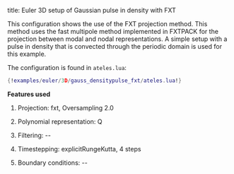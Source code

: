 title: Euler 3D setup of Gaussian pulse in density with FXT

This configuration shows the use of the FXT projection method. This
method uses the fast multipole method implemented in FXTPACK for the
projection between modal and nodal representations.
A simple setup with a pulse in density that is convected through the
periodic domain is used for this example.

The configuration is found in `ateles.lua`:

```lua
{!examples/euler/3D/gauss_densitypulse_fxt/ateles.lua!}
```

**Features used**

1. Projection: fxt, Oversampling 2.0

2. Polynomial representation: Q

3. Filtering: --

4. Timestepping: explicitRungeKutta, 4 steps

5. Boundary conditions: --

